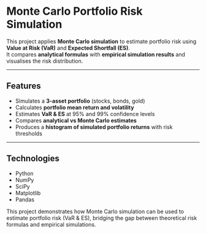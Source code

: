 # Monte Carlo Portfolio Risk Simulation

This project applies **Monte Carlo simulation** to estimate portfolio risk using **Value at Risk (VaR)** and **Expected Shortfall (ES)**.  
It compares **analytical formulas** with **empirical simulation results** and visualises the risk distribution.  

---

## Features
- Simulates a **3-asset portfolio** (stocks, bonds, gold)  
- Calculates **portfolio mean return and volatility**  
- Estimates **VaR & ES** at 95% and 99% confidence levels  
- Compares **analytical vs Monte Carlo estimates**  
- Produces a **histogram of simulated portfolio returns** with risk thresholds  

---

## Technologies
- Python  
- NumPy  
- SciPy  
- Matplotlib  
- Pandas  

This project demonstrates how Monte Carlo simulation can be used to estimate portfolio risk (VaR & ES), bridging the gap between theoretical risk formulas and empirical simulations.
